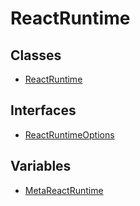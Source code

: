 # ReactRuntime

## Classes

- [ReactRuntime](classes/ReactRuntime.md)

## Interfaces

- [ReactRuntimeOptions](interfaces/ReactRuntimeOptions.md)

## Variables

- [MetaReactRuntime](variables/MetaReactRuntime.md)

